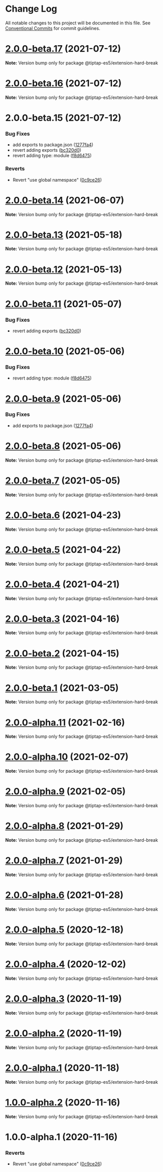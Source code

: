 # Change Log

All notable changes to this project will be documented in this file.
See [Conventional Commits](https://conventionalcommits.org) for commit guidelines.

# [2.0.0-beta.17](https://github.com/justame/tiptap/compare/@tiptap-es5/extension-hard-break@2.0.0-beta.16...@tiptap-es5/extension-hard-break@2.0.0-beta.17) (2021-07-12)

**Note:** Version bump only for package @tiptap-es5/extension-hard-break





# [2.0.0-beta.16](https://github.com/justame/tiptap/compare/@tiptap-es5/extension-hard-break@2.0.0-beta.15...@tiptap-es5/extension-hard-break@2.0.0-beta.16) (2021-07-12)

**Note:** Version bump only for package @tiptap-es5/extension-hard-break





# 2.0.0-beta.15 (2021-07-12)


### Bug Fixes

* add exports to package.json ([1277fa4](https://github.com/justame/tiptap/commit/1277fa47151e9c039508cdb219bdd0ffe647f4ee))
* revert adding exports ([bc320d0](https://github.com/justame/tiptap/commit/bc320d0b4b80b0e37a7e47a56e0f6daec6e65d98))
* revert adding type: module ([f8d6475](https://github.com/justame/tiptap/commit/f8d6475e2151faea6f96baecdd6bd75880d50d2c))


### Reverts

* Revert "use global namespace" ([0c9ce26](https://github.com/justame/tiptap/commit/0c9ce26c02c07d88a757c01b0a9d7f9e2b0b7502))





# [2.0.0-beta.14](https://github.com/ueberdosis/tiptap/compare/@tiptap-es5/extension-hard-break@2.0.0-beta.13...@tiptap-es5/extension-hard-break@2.0.0-beta.14) (2021-06-07)

**Note:** Version bump only for package @tiptap-es5/extension-hard-break

# [2.0.0-beta.13](https://github.com/ueberdosis/tiptap/compare/@tiptap-es5/extension-hard-break@2.0.0-beta.12...@tiptap-es5/extension-hard-break@2.0.0-beta.13) (2021-05-18)

**Note:** Version bump only for package @tiptap-es5/extension-hard-break

# [2.0.0-beta.12](https://github.com/ueberdosis/tiptap/compare/@tiptap-es5/extension-hard-break@2.0.0-beta.11...@tiptap-es5/extension-hard-break@2.0.0-beta.12) (2021-05-13)

**Note:** Version bump only for package @tiptap-es5/extension-hard-break

# [2.0.0-beta.11](https://github.com/ueberdosis/tiptap/compare/@tiptap-es5/extension-hard-break@2.0.0-beta.10...@tiptap-es5/extension-hard-break@2.0.0-beta.11) (2021-05-07)

### Bug Fixes

- revert adding exports ([bc320d0](https://github.com/ueberdosis/tiptap/commit/bc320d0b4b80b0e37a7e47a56e0f6daec6e65d98))

# [2.0.0-beta.10](https://github.com/ueberdosis/tiptap/compare/@tiptap-es5/extension-hard-break@2.0.0-beta.9...@tiptap-es5/extension-hard-break@2.0.0-beta.10) (2021-05-06)

### Bug Fixes

- revert adding type: module ([f8d6475](https://github.com/ueberdosis/tiptap/commit/f8d6475e2151faea6f96baecdd6bd75880d50d2c))

# [2.0.0-beta.9](https://github.com/ueberdosis/tiptap/compare/@tiptap-es5/extension-hard-break@2.0.0-beta.8...@tiptap-es5/extension-hard-break@2.0.0-beta.9) (2021-05-06)

### Bug Fixes

- add exports to package.json ([1277fa4](https://github.com/ueberdosis/tiptap/commit/1277fa47151e9c039508cdb219bdd0ffe647f4ee))

# [2.0.0-beta.8](https://github.com/ueberdosis/tiptap/compare/@tiptap-es5/extension-hard-break@2.0.0-beta.7...@tiptap-es5/extension-hard-break@2.0.0-beta.8) (2021-05-06)

**Note:** Version bump only for package @tiptap-es5/extension-hard-break

# [2.0.0-beta.7](https://github.com/ueberdosis/tiptap/compare/@tiptap-es5/extension-hard-break@2.0.0-beta.6...@tiptap-es5/extension-hard-break@2.0.0-beta.7) (2021-05-05)

**Note:** Version bump only for package @tiptap-es5/extension-hard-break

# [2.0.0-beta.6](https://github.com/ueberdosis/tiptap/compare/@tiptap-es5/extension-hard-break@2.0.0-beta.5...@tiptap-es5/extension-hard-break@2.0.0-beta.6) (2021-04-23)

**Note:** Version bump only for package @tiptap-es5/extension-hard-break

# [2.0.0-beta.5](https://github.com/ueberdosis/tiptap/compare/@tiptap-es5/extension-hard-break@2.0.0-beta.4...@tiptap-es5/extension-hard-break@2.0.0-beta.5) (2021-04-22)

**Note:** Version bump only for package @tiptap-es5/extension-hard-break

# [2.0.0-beta.4](https://github.com/ueberdosis/tiptap/compare/@tiptap-es5/extension-hard-break@2.0.0-beta.3...@tiptap-es5/extension-hard-break@2.0.0-beta.4) (2021-04-21)

**Note:** Version bump only for package @tiptap-es5/extension-hard-break

# [2.0.0-beta.3](https://github.com/ueberdosis/tiptap/compare/@tiptap-es5/extension-hard-break@2.0.0-beta.2...@tiptap-es5/extension-hard-break@2.0.0-beta.3) (2021-04-16)

**Note:** Version bump only for package @tiptap-es5/extension-hard-break

# [2.0.0-beta.2](https://github.com/ueberdosis/tiptap/compare/@tiptap-es5/extension-hard-break@2.0.0-beta.1...@tiptap-es5/extension-hard-break@2.0.0-beta.2) (2021-04-15)

**Note:** Version bump only for package @tiptap-es5/extension-hard-break

# [2.0.0-beta.1](https://github.com/ueberdosis/tiptap/compare/@tiptap-es5/extension-hard-break@2.0.0-alpha.11...@tiptap-es5/extension-hard-break@2.0.0-beta.1) (2021-03-05)

**Note:** Version bump only for package @tiptap-es5/extension-hard-break

# [2.0.0-alpha.11](https://github.com/ueberdosis/tiptap/compare/@tiptap-es5/extension-hard-break@2.0.0-alpha.10...@tiptap-es5/extension-hard-break@2.0.0-alpha.11) (2021-02-16)

**Note:** Version bump only for package @tiptap-es5/extension-hard-break

# [2.0.0-alpha.10](https://github.com/ueberdosis/tiptap/compare/@tiptap-es5/extension-hard-break@2.0.0-alpha.9...@tiptap-es5/extension-hard-break@2.0.0-alpha.10) (2021-02-07)

**Note:** Version bump only for package @tiptap-es5/extension-hard-break

# [2.0.0-alpha.9](https://github.com/ueberdosis/tiptap/compare/@tiptap-es5/extension-hard-break@2.0.0-alpha.8...@tiptap-es5/extension-hard-break@2.0.0-alpha.9) (2021-02-05)

**Note:** Version bump only for package @tiptap-es5/extension-hard-break

# [2.0.0-alpha.8](https://github.com/ueberdosis/tiptap/compare/@tiptap-es5/extension-hard-break@2.0.0-alpha.7...@tiptap-es5/extension-hard-break@2.0.0-alpha.8) (2021-01-29)

**Note:** Version bump only for package @tiptap-es5/extension-hard-break

# [2.0.0-alpha.7](https://github.com/ueberdosis/tiptap/compare/@tiptap-es5/extension-hard-break@2.0.0-alpha.6...@tiptap-es5/extension-hard-break@2.0.0-alpha.7) (2021-01-29)

**Note:** Version bump only for package @tiptap-es5/extension-hard-break

# [2.0.0-alpha.6](https://github.com/ueberdosis/tiptap/compare/@tiptap-es5/extension-hard-break@2.0.0-alpha.5...@tiptap-es5/extension-hard-break@2.0.0-alpha.6) (2021-01-28)

**Note:** Version bump only for package @tiptap-es5/extension-hard-break

# [2.0.0-alpha.5](https://github.com/ueberdosis/tiptap/compare/@tiptap-es5/extension-hard-break@2.0.0-alpha.4...@tiptap-es5/extension-hard-break@2.0.0-alpha.5) (2020-12-18)

**Note:** Version bump only for package @tiptap-es5/extension-hard-break

# [2.0.0-alpha.4](https://github.com/ueberdosis/tiptap/compare/@tiptap-es5/extension-hard-break@2.0.0-alpha.3...@tiptap-es5/extension-hard-break@2.0.0-alpha.4) (2020-12-02)

**Note:** Version bump only for package @tiptap-es5/extension-hard-break

# [2.0.0-alpha.3](https://github.com/ueberdosis/tiptap/compare/@tiptap-es5/extension-hard-break@2.0.0-alpha.2...@tiptap-es5/extension-hard-break@2.0.0-alpha.3) (2020-11-19)

**Note:** Version bump only for package @tiptap-es5/extension-hard-break

# [2.0.0-alpha.2](https://github.com/ueberdosis/tiptap/compare/@tiptap-es5/extension-hard-break@2.0.0-alpha.1...@tiptap-es5/extension-hard-break@2.0.0-alpha.2) (2020-11-19)

**Note:** Version bump only for package @tiptap-es5/extension-hard-break

# [2.0.0-alpha.1](https://github.com/ueberdosis/tiptap/compare/@tiptap-es5/extension-hard-break@1.0.0-alpha.2...@tiptap-es5/extension-hard-break@2.0.0-alpha.1) (2020-11-18)

**Note:** Version bump only for package @tiptap-es5/extension-hard-break

# [1.0.0-alpha.2](https://github.com/ueberdosis/tiptap/compare/@tiptap-es5/extension-hard-break@1.0.0-alpha.1...@tiptap-es5/extension-hard-break@1.0.0-alpha.2) (2020-11-16)

**Note:** Version bump only for package @tiptap-es5/extension-hard-break

# 1.0.0-alpha.1 (2020-11-16)

### Reverts

- Revert "use global namespace" ([0c9ce26](https://github.com/ueberdosis/tiptap/commit/0c9ce26c02c07d88a757c01b0a9d7f9e2b0b7502))
